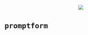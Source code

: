 <p align="center"><img src="https://user-images.githubusercontent.com/13382947/227810702-33115918-c284-47b0-a232-3952447ef71b.png"></p>

# `promptform`

